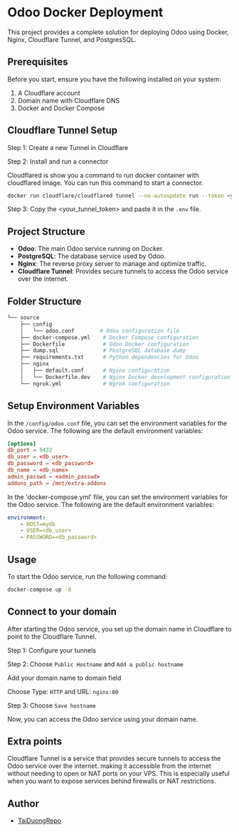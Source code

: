# Odoo Docker Deployment

This project provides a complete solution for deploying Odoo using Docker, Nginx, Cloudflare Tunnel, and PostgresSQL.

## Prerequisites

Before you start, ensure you have the following installed on your system:
1. A Cloudflare account
2. Domain name with Cloudflare DNS
3. Docker and Docker Compose

## Cloudflare Tunnel Setup

Step 1: Create a new Tunnel in Cloudflare

Step 2: Install and run a connector

Cloudflared is show you a command to run docker container with cloudflared image. You can run this command to start a connector.

```bash
docker run cloudflare/cloudflared tunnel --no-autoupdate run --token <your_tunnel_token>
```

Step 3: Copy the <your_tunnel_token> and paste it in the `.env` file.

## Project Structure

- **Odoo**: The main Odoo service running on Docker.
- **PostgreSQL**: The database service used by Odoo.
- **Nginx**: The reverse proxy server to manage and optimize traffic.
- **Cloudflare Tunnel**: Provides secure tunnels to access the Odoo service over the internet.

## Folder Structure

```bash
└── source
    ├── config
    │   └── odoo.conf        # Odoo configuration file
    ├── docker-compose.yml    # Docker Compose configuration
    ├── Dockerfile            # Odoo Docker configuration
    ├── dump.sql              # PostgreSQL database dump
    ├── requirements.txt      # Python dependencies for Odoo
    ├── nginx
    │   ├── default.conf      # Nginx configuration
    │   └── Dockerfile.dev    # Nginx Docker development configuration
    └── ngrok.yml             # Ngrok configuration
```

## Setup Environment Variables

In the `/config/odoo.conf` file, you can set the environment variables for the Odoo service. The following are the default environment variables:

```conf
[options]
db_port = 5432
db_user = <db_user>
db_password = <db_password>
db_name = <db_name>
admin_passwd = <admin_passwd>
addons_path = /mnt/extra-addons
```

In the 'docker-compose.yml' file, you can set the environment variables for the Odoo service. The following are the default environment variables:

```yaml
environment:
    - HOST=mydb
    - USER=<db_user>
    - PASSWORD=<db_password>
```

## Usage

To start the Odoo service, run the following command:

```bash
docker-compose up -d
```

## Connect to your domain

After starting the Odoo service, you set up the domain name in Cloudflare to point to the Cloudflare Tunnel.

Step 1: Configure your tunnels

Step 2: Choose `Public Hostname` and `Add a public hostname`

Add your domain name to domain field

Choose Type: `HTTP` and URL: `nginx:80`

Step 3: Choose `Save hostname`

Now, you can access the Odoo service using your domain name.

## Extra points
Cloudflare Tunnel is a service that provides secure tunnels to access the Odoo service over the internet. making it accessible from the internet without needing to open or NAT ports on your VPS. This is especially useful when you want to expose services behind firewalls or NAT restrictions.

## Author

- [TaiDuongRepo](https://github.com/TaiDuongRepo)